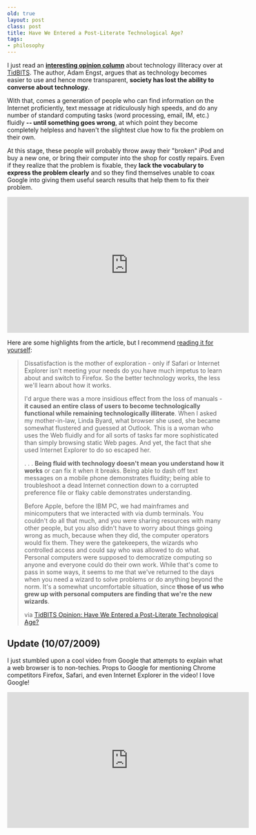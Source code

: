 ```yaml
---
old: true
layout: post
class: post
title: Have We Entered a Post-Literate Technological Age?
tags:
- philosophy
---
```


I just read an **[interesting opinion column](http://db.tidbits.com/article/10493)** about  technology illiteracy over at [TidBITS](http://db.tidbits.com/). The author, Adam Engst, argues that as technology becomes easier to use and hence more transparent, **society has lost the ability to converse about technology**.

With that, comes a generation of people who can find information on the Internet proficiently, text message at ridiculously high speeds, and do any number of standard computing tasks (word processing, email, IM, etc.) fluidly **-- until something goes wrong**, at which point they become completely helpless and haven't the slightest clue how to fix the problem on their own.

At this stage, these people will probably throw away their "broken" iPod and buy a new one, or bring their computer into the shop for costly repairs. Even if they realize that the problem is fixable, they **lack the vocabulary to express the problem clearly** and so they find themselves unable to coax Google into giving them useful search results that help them to fix their problem.

<iframe width="560" height="315" src="http://www.youtube.com/embed/o4MwTvtyrUQ" frameborder="0" allowfullscreen></iframe>

Here are some highlights from the article, but I recommend [reading it for yourself](http://db.tidbits.com/article/10493):

> Dissatisfaction is the mother of exploration - only if Safari or Internet Explorer isn't meeting your needs do you have much impetus to learn about and switch to Firefox. So the better technology works, the less we'll learn about how it works.
>
> I'd argue there was a more insidious effect from the loss of manuals - **it caused an entire class of users to become technologically functional while remaining technologically illiterate**. When I asked my mother-in-law, Linda Byard, what browser she used, she became somewhat flustered and guessed at Outlook. This is a woman who uses the Web fluidly and for all sorts of tasks far more sophisticated than simply browsing static Web pages. And yet, the fact that she used Internet Explorer to do so escaped her.
>
> . . . **Being fluid with technology doesn't mean you understand how it works** or can fix it when it breaks. Being able to dash off text messages on a mobile phone demonstrates fluidity; being able to troubleshoot a dead Internet connection down to a corrupted preference file or flaky cable demonstrates understanding.
>
> Before Apple, before the IBM PC, we had mainframes and minicomputers that we interacted with via dumb terminals. You couldn't do all that much, and you were sharing resources with many other people, but you also didn't have to worry about things going wrong as much, because when they did, the computer operators would fix them. They were the gatekeepers, the wizards who controlled access and could say who was allowed to do what. Personal computers were supposed to democratize computing so anyone and everyone could do their own work. While that's come to pass in some ways, it seems to me that we've returned to the days when you need a wizard to solve problems or do anything beyond the norm. It's a somewhat uncomfortable situation, since **those of us who grew up with personal computers are finding that we're the new wizards**.
>
> via [TidBITS Opinion: Have We Entered a Post-Literate Technological Age?](http://db.tidbits.com/article/10493)

## Update (10/07/2009)

I just stumbled upon a cool video from Google that attempts to explain what a web browser is to non-techies. Props to Google for mentioning Chrome competitors Firefox, Safari, and even Internet Explorer in the video! I love Google!

<iframe width="560" height="315" src="http://www.youtube.com/embed/BrXPcaRlBqo" frameborder="0" allowfullscreen></iframe>
